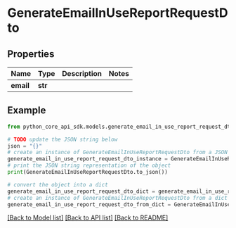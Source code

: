 # GenerateEmailInUseReportRequestDto


## Properties

Name | Type | Description | Notes
------------ | ------------- | ------------- | -------------
**email** | **str** |  | 

## Example

```python
from python_core_api_sdk.models.generate_email_in_use_report_request_dto import GenerateEmailInUseReportRequestDto

# TODO update the JSON string below
json = "{}"
# create an instance of GenerateEmailInUseReportRequestDto from a JSON string
generate_email_in_use_report_request_dto_instance = GenerateEmailInUseReportRequestDto.from_json(json)
# print the JSON string representation of the object
print(GenerateEmailInUseReportRequestDto.to_json())

# convert the object into a dict
generate_email_in_use_report_request_dto_dict = generate_email_in_use_report_request_dto_instance.to_dict()
# create an instance of GenerateEmailInUseReportRequestDto from a dict
generate_email_in_use_report_request_dto_from_dict = GenerateEmailInUseReportRequestDto.from_dict(generate_email_in_use_report_request_dto_dict)
```
[[Back to Model list]](../README.md#documentation-for-models) [[Back to API list]](../README.md#documentation-for-api-endpoints) [[Back to README]](../README.md)


